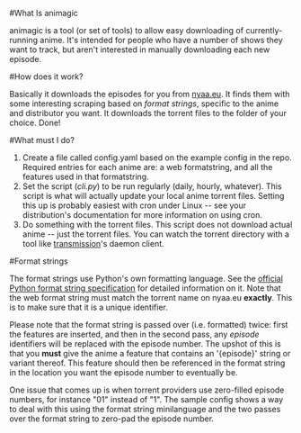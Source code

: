 #What Is animagic

animagic is a tool (or set of tools) to allow easy downloading of
currently-running anime. It's intended for people who have a number of shows
they want to track, but aren't interested in manually downloading each new
episode.

#How does it work?

Basically it downloads the episodes for you from [nyaa.eu](http://nyaa.eu). It
finds them with some interesting scraping based on *format strings*,
specific to the anime and distributor you want. It downloads the torrent files
to the folder of your choice. Done!

#What must I do?

1. Create a file called config.yaml based on the example config in the repo.
   Required entries for each anime are: a web formatstring, and all the
   features used in that formatstring.
2. Set the script (*cli.py*) to be run regularly (daily, hourly, whatever).
   This script is what will actually update your local anime torrent files.
   Setting this up is probably easiest with cron under Linux -- see your
   distribution's documentation for more information on using cron.
3. Do something with the torrent files. This script does not download actual
   anime -- just the torrent files. You can watch the torrent directory with
   a tool like [transmission](http://www.transmissionbt.com/)'s daemon client.

#Format strings

The format strings use Python's own formatting language. See the [official
Python format string
specification](http://docs.python.org/library/string.html#format-string-syntax)
for detailed information on it. Note that the web format string must match
the torrent name on nyaa.eu **exactly**. This is to make sure that it is a
unique identifier.

Please note that the format string is passed over (i.e. formatted) twice: 
first the features are
inserted, and then in the second pass, any *episode* identifiers will be 
replaced with the episode number. The upshot of this is that you **must** give
the anime a feature that contains an '{episode}' string or variant thereof.
This feature should then be referenced in the format string in the location you
want the episode number to eventually be. 

One issue that comes up is when 
torrent providers use zero-filled episode numbers, for instance "01" instead of 
"1". The sample config shows a way to deal with this using the format string 
minilanguage and the two passes over the format string to zero-pad the episode 
number.
